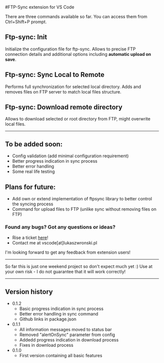 #FTP-Sync extension for VS Code

There are three commands available so far.
You can access them from Ctrl+Shift+P prompt.

## Ftp-sync: Init

Initialize the configuration file for ftp-sync. Allows to precise FTP connection details and additional options including __automatic upload on save__.

## Ftp-sync: Sync Local to Remote

Performs full synchronization for selected local directory. Adds and removes files on FTP server to match local files structure.

## Ftp-sync: Download remote directory

Allows to download selected or root directory from FTP, might overwrite local files.

--------

## To be added soon:

- Config validation (add minimal configuration requirement)
- Better progress indication in sync process
- Better error handling
- Some real life testing

## Plans for future:

- Add own or extend implementation of ftpsync library to better control the syncing process
- Command for upload files to FTP (unlike sync without removing files on FTP)

### Found any bugs? Got any questions or ideas?
- Rise a ticket [here](https://github.com/lukasz-wronski/vscode-ftp-sync/issues)!
- Contact me at vscode[at]lukaszwronski.pl

I'm looking forward to get any feedback from extension users!

------

So far this is just one weekend project so don't expect much yet :) Use at your own risk - I do not guarantee that it will work correctly!

------

## Version history

- 0.1.2
	- Basic progress indication in sync process
	- Better error handling in sync command
	- Github links in package.json
- 0.1.1 
	- All information messages moved to status bar
	- Removed "alertOnSync" parameter from config
	- Addedd progress indication in download process
	- Fixes in download process
- 0.1.0 
	- First version containing all basic features
